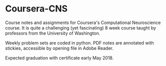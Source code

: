# Coursera-CNS
Course notes and assignments for Coursera's Computational Neuroscience course. It is quite a challenging (yet fascinating) 8 week course taught by professors from the University of Washington.

Weekly problem sets are coded in python. PDF notes are annotated with stickies, accessible by opening file in Adobe Reader. 

Expected graduation with certificate early May 2018.

